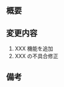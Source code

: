 ## 概要

<!-- プルリクエストの概要の説明文 -->

## 変更内容

<!-- プルリクエストの大まかな変更内容を箇条書き -->

1. XXX 機能を追加
2. XXX の不具合修正

## 備考

<!-- その他注意事項やTodoなどあれば -->
